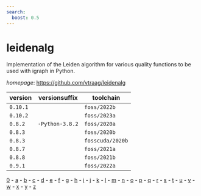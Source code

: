```yaml
---
search:
  boost: 0.5
---
```

# leidenalg

Implementation of the Leiden algorithm for various quality functions to be used with igraph in Python.

*homepage*: <https://github.com/vtraag/leidenalg>

version | versionsuffix | toolchain
--------|---------------|----------
``0.10.1`` |  | ``foss/2022b``
``0.10.2`` |  | ``foss/2023a``
``0.8.2`` | ``-Python-3.8.2`` | ``foss/2020a``
``0.8.3`` |  | ``foss/2020b``
``0.8.3`` |  | ``fosscuda/2020b``
``0.8.7`` |  | ``foss/2021a``
``0.8.8`` |  | ``foss/2021b``
``0.9.1`` |  | ``foss/2022a``

[0](../0/index.md) - [a](../a/index.md) - [b](../b/index.md) - [c](../c/index.md) - [d](../d/index.md) - [e](../e/index.md) - [f](../f/index.md) - [g](../g/index.md) - [h](../h/index.md) - [i](../i/index.md) - [j](../j/index.md) - [k](../k/index.md) - [l](../l/index.md) - [m](../m/index.md) - [n](../n/index.md) - [o](../o/index.md) - [p](../p/index.md) - [q](../q/index.md) - [r](../r/index.md) - [s](../s/index.md) - [t](../t/index.md) - [u](../u/index.md) - [v](../v/index.md) - [w](../w/index.md) - [x](../x/index.md) - [y](../y/index.md) - [z](../z/index.md)

